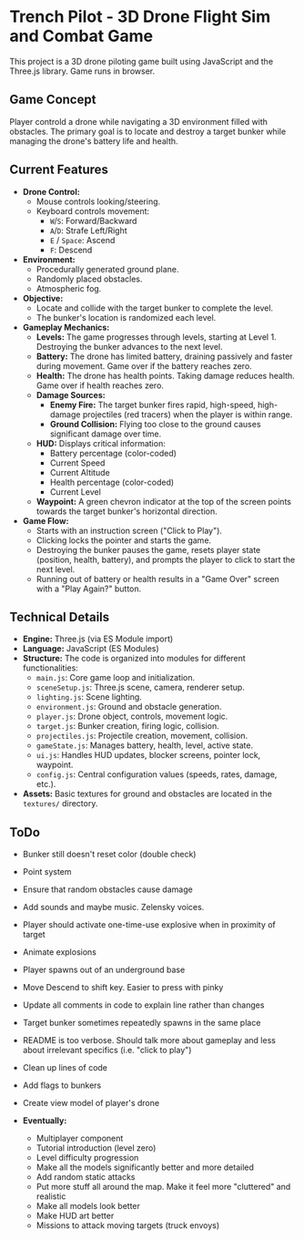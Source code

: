 # Trench Pilot - 3D Drone Flight Sim and Combat Game

This project is a 3D drone piloting game built using JavaScript and the Three.js library. Game runs in browser.

## Game Concept

Player controld a drone while navigating a 3D environment filled with obstacles. The primary goal is to locate and destroy a target bunker while managing the drone's battery life and health.

## Current Features

*   **Drone Control:**
    *   Mouse controls looking/steering.
    *   Keyboard controls movement:
        *   `W`/`S`: Forward/Backward
        *   `A`/`D`: Strafe Left/Right
        *   `E` / `Space`: Ascend
        *   `F`: Descend
*   **Environment:**
    *   Procedurally generated ground plane.
    *   Randomly placed obstacles.
    *   Atmospheric fog.
*   **Objective:**
    *   Locate and collide with the target bunker to complete the level.
    *   The bunker's location is randomized each level.
*   **Gameplay Mechanics:**
    *   **Levels:** The game progresses through levels, starting at Level 1. Destroying the bunker advances to the next level.
    *   **Battery:** The drone has limited battery, draining passively and faster during movement. Game over if the battery reaches zero.
    *   **Health:** The drone has health points. Taking damage reduces health. Game over if health reaches zero.
    *   **Damage Sources:**
        *   **Enemy Fire:** The target bunker fires rapid, high-speed, high-damage projectiles (red tracers) when the player is within range.
        *   **Ground Collision:** Flying too close to the ground causes significant damage over time.
    *   **HUD:** Displays critical information:
        *   Battery percentage (color-coded)
        *   Current Speed
        *   Current Altitude
        *   Health percentage (color-coded)
        *   Current Level
    *   **Waypoint:** A green chevron indicator at the top of the screen points towards the target bunker's horizontal direction.
*   **Game Flow:**
    *   Starts with an instruction screen ("Click to Play").
    *   Clicking locks the pointer and starts the game.
    *   Destroying the bunker pauses the game, resets player state (position, health, battery), and prompts the player to click to start the next level.
    *   Running out of battery or health results in a "Game Over" screen with a "Play Again?" button.

## Technical Details

*   **Engine:** Three.js (via ES Module import)
*   **Language:** JavaScript (ES Modules)
*   **Structure:** The code is organized into modules for different functionalities:
    *   `main.js`: Core game loop and initialization.
    *   `sceneSetup.js`: Three.js scene, camera, renderer setup.
    *   `lighting.js`: Scene lighting.
    *   `environment.js`: Ground and obstacle generation.
    *   `player.js`: Drone object, controls, movement logic.
    *   `target.js`: Bunker creation, firing logic, collision.
    *   `projectiles.js`: Projectile creation, movement, collision.
    *   `gameState.js`: Manages battery, health, level, active state.
    *   `ui.js`: Handles HUD updates, blocker screens, pointer lock, waypoint.
    *   `config.js`: Central configuration values (speeds, rates, damage, etc.).
*   **Assets:** Basic textures for ground and obstacles are located in the `textures/` directory.

## ToDo

*   Bunker still doesn't reset color (double check)
*   Point system
*   Ensure that random obstacles cause damage
*   Add sounds and maybe music. Zelensky voices.
*   Player should activate one-time-use explosive when in proximity of target
*   Animate explosions
*   Player spawns out of an underground base
*   Move Descend to shift key. Easier to press with pinky
*   Update all comments in code to explain line rather than changes
*   Target bunker sometimes repeatedly spawns in the same place
*   README is too verbose. Should talk more about gameplay and less about irrelevant specifics (i.e. "click to play")
*   Clean up lines of code
*   Add flags to bunkers
*   Create view model of player's drone

*   **Eventually:**
    *   Multiplayer component
    *   Tutorial introduction (level zero)
    *   Level difficulty progression
    *   Make all the models significantly better and more detailed
    *   Add random static attacks
    *   Put more stuff all around the map. Make it feel more "cluttered" and realistic
    *   Make all models look better
    *   Make HUD art better
    *   Missions to attack moving targets (truck envoys)
